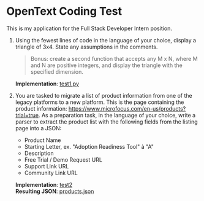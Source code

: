 # OpenText Coding Test
This is my application for the Full Stack Developer Intern position.

1. Using the fewest lines of code in the language of your choice, display a triangle of 3x4. State any assumptions in the comments.
    > Bonus: create a second function that accepts any M x N, where M and N are positive integers, and display the triangle with the specified dimension.
    
    **Implementation**: [test1.py](https://github.com/a4ojha/open-text-application/blob/main/test1.py)


2. You are tasked to migrate a list of product information from one of the legacy platforms to a new platform. This is the page containing the product information: https://www.microfocus.com/en-us/products?trial=true. As a preparation task, in the language of your choice, write a parser to extract the product list with the following fields from the listing page into a JSON:
    -    Product Name
    -    Starting Letter, ex. "Adoption Readiness Tool" à "A"
    -    Description
    -    Free Trial / Demo Request URL
    -    Support Link URL
    -    Community Link URL

    **Implementation**: [test2](https://github.com/a4ojha/open-text-application/blob/main/test2/parser.py) \
    **Resulting JSON**: [products.json](https://github.com/a4ojha/open-text-application/blob/main/test2/products.json)